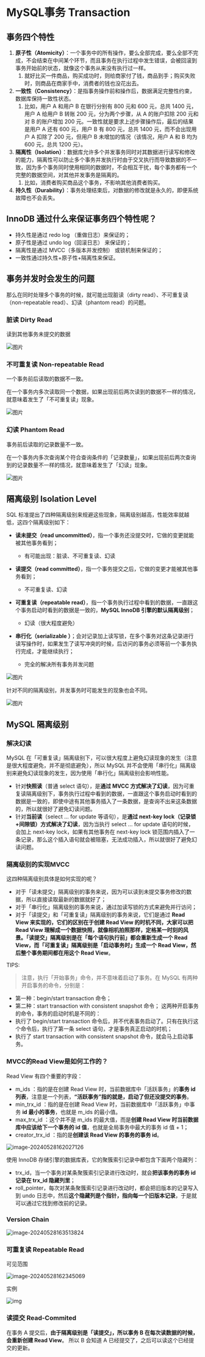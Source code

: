 # MySQL事务 Transaction

## 事务四个特性

1. **原子性（Atomicity）**：一个事务中的所有操作，要么全部完成，要么全部不完成，不会结束在中间某个环节，而且事务在执行过程中发生错误，会被回滚到事务开始前的状态，就像这个事务从来没有执行过一样。
   1. 就好比买一件商品，购买成功时，则给商家付了钱，商品到手；购买失败时，则商品在商家手中，消费者的钱也没花出去。
2. **一致性（Consistency）**：是指事务操作前和操作后，数据满足完整性约束，数据库保持一致性状态。
   1. 比如，用户 A 和用户 B 在银行分别有 800 元和 600 元，总共 1400 元，用户 A 给用户 B 转账 200 元，分为两个步骤，从 A 的账户扣除 200 元和对 B 的账户增加 200 元。一致性就是要求上述步骤操作后，最后的结果是用户 A 还有 600 元，用户 B 有 800 元，总共 1400 元，而不会出现用户 A 扣除了 200 元，但用户 B 未增加的情况（该情况，用户 A 和 B 均为 600 元，总共 1200 元）。
3. **隔离性（Isolation）**：数据库允许多个并发事务同时对其数据进行读写和修改的能力，隔离性可以防止多个事务并发执行时由于交叉执行而导致数据的不一致，因为多个事务同时使用相同的数据时，不会相互干扰，每个事务都有一个完整的数据空间，对其他并发事务是隔离的。
   1. 比如，消费者购买商品这个事务，不影响其他消费者购买。
4. **持久性（Durability）**：事务处理结束后，对数据的修改就是永久的，即便系统故障也不会丢失。

## InnoDB 通过什么来保证事务四个特性呢？

-   持久性是通过 redo log （重做日志）来保证的；
-   原子性是通过 undo log（回滚日志） 来保证的；
-   隔离性是通过 MVCC（多版本并发控制） 或锁机制来保证的；
-   一致性通过持久性+原子性+隔离性来保证。

## 事务并发时会发生的问题

那么在同时处理多个事务的时候，就可能出现脏读（dirty read）、不可重复读（non-repeatable read）、幻读（phantom read）的问题。

### 脏读 Dirty Read

读到其他事务未提交的数据

![图片](https://cdn.xiaolincoding.com//mysql/other/10b513008ea35ee880c592a88adcb12f.png)



### 不可重复读 Non-repeatable Read

一个事务前后读取的数据不一致。

在一个事务内多次读取同一个数据，如果出现前后两次读到的数据不一样的情况，就意味着发生了「不可重复读」现象。

![图片](https://cdn.xiaolincoding.com//mysql/other/f5b4f8f0c0adcf044b34c1f300a95abf.png)

### 幻读 Phantom Read

事务前后读取的记录数量不一致。

在一个事务内多次查询某个符合查询条件的「记录数量」，如果出现前后两次查询到的记录数量不一样的情况，就意味着发生了「幻读」现象。

![图片](https://cdn.xiaolincoding.com//mysql/other/d19a1019dc35dfe8cfe7fbff8cd97e31.png)



## 隔离级别 Isolation Level

SQL 标准提出了四种隔离级别来规避这些现象，隔离级别越高，性能效率就越低，这四个隔离级别如下：

-   **读未提交（read uncommitted）**，指一个事务还没提交时，它做的变更就能被其他事务看到；
    -   有可能出现：脏读、不可重复读、幻读

-   **读提交（read committed）**，指一个事务提交之后，它做的变更才能被其他事务看到；
    -   不可重复读、幻读

-   **可重复读（repeatable read）**，指一个事务执行过程中看到的数据，一直跟这个事务启动时看到的数据是一致的，**MySQL InnoDB 引擎的默认隔离级别**；
    -   幻读（很大程度避免）

-   **串行化（serializable ）**；会对记录加上读写锁，在多个事务对这条记录进行读写操作时，如果发生了读写冲突的时候，后访问的事务必须等前一个事务执行完成，才能继续执行；
    -   完全的解决所有事务并发问题


![图片](https://cdn.xiaolincoding.com//mysql/other/cce766a69dea725cd8f19b90db2d0430.png)

针对不同的隔离级别，并发事务时可能发生的现象也会不同。

![图片](https://cdn.xiaolincoding.com//mysql/other/4e98ea2e60923b969790898565b4d643.png)



## MySQL 隔离级别

### 解决幻读

MySQL 在「可重复读」隔离级别下，可以很大程度上避免幻读现象的发生（注意是很大程度避免，并不是彻底避免），所以 MySQL 并不会使用「串行化」隔离级别来避免幻读现象的发生，因为使用「串行化」隔离级别会影响性能。

-   针对**快照读**（普通 select 语句），是**通过 MVCC 方式解决了幻读**，因为可重复读隔离级别下，事务执行过程中看到的数据，一直跟这个事务启动时看到的数据是一致的，即使中途有其他事务插入了一条数据，是查询不出来这条数据的，所以就很好了避免幻读问题。
-   针对**当前读**（select ... for update 等语句），是**通过 next-key lock（记录锁+间隙锁）方式解决了幻读**，因为当执行 select ... for update 语句的时候，会加上 next-key lock，如果有其他事务在 next-key lock 锁范围内插入了一条记录，那么这个插入语句就会被阻塞，无法成功插入，所以就很好了避免幻读问题。

### 隔离级别的实现MVCC

这四种隔离级别具体是如何实现的呢？

-   对于「读未提交」隔离级别的事务来说，因为可以读到未提交事务修改的数据，所以直接读取最新的数据就好了；
-   对于「串行化」隔离级别的事务来说，通过加读写锁的方式来避免并行访问；
-   对于「读提交」和「可重复读」隔离级别的事务来说，它们是通过 **Read View 来实现的，它们的区别在于创建 Read View 的时机不同，大家可以把 Read View 理解成一个数据快照，就像相机拍照那样，定格某一时刻的风景。「读提交」隔离级别是在「每个语句执行前」都会重新生成一个 Read View，而「可重复读」隔离级别是「启动事务时」生成一个 Read View，然后整个事务期间都在用这个 Read View**。

TIPS:

>   注意，执行「开始事务」命令，并不意味着启动了事务。在 MySQL 有两种开启事务的命令，分别是：
-   第一种：begin/start transaction 命令；
-   第二种：start transaction with consistent snapshot 命令；
这两种开启事务的命令，事务的启动时机是不同的：
-   执行了 begin/start transaction 命令后，并不代表事务启动了。只有在执行这个命令后，执行了第一条 select 语句，才是事务真正启动的时机；
-   执行了 start transaction with consistent snapshot 命令，就会马上启动事务。

### MVCC的Read View是如何工作的？

Read View 有四个重要的字段：

-   m_ids ：指的是在创建 Read View 时，当前数据库中「活跃事务」的**事务 id 列表**，注意是一个列表，**“活跃事务”指的就是，启动了但还没提交的事务**。
-   min_trx_id ：指的是在创建 Read View 时，当前数据库中「活跃事务」中事务 **id 最小的事务**，也就是 m_ids 的最小值。
-   max_trx_id ：这个并不是 m_ids 的最大值，而是**创建 Read View 时当前数据库中应该给下一个事务的 id 值**，也就是全局事务中最大的事务 id 值 + 1；
-   creator_trx_id ：指的是**创建该 Read View 的事务的事务 id**。

![image-20240528162027126](./20250127-03-mysql-transaction.assets/image-20240528162027126.png)

使用 InnoDB 存储引擎的数据库表，它的聚簇索引记录中都包含下面两个隐藏列：

-   trx_id，当一个事务对某条聚簇索引记录进行改动时，就会**把该事务的事务 id 记录在 trx_id 隐藏列里**；
-   roll_pointer，每次对某条聚簇索引记录进行改动时，都会把旧版本的记录写入到 undo 日志中，然后**这个隐藏列是个指针，指向每一个旧版本记录**，于是就可以通过它找到修改前的记录。

### Version Chain

![image-20240528163513824](./20250127-03-mysql-transaction.assets/image-20240528163513824.png)

### 可重复读 Repeatable Read

可见范围

![image-20240528162345069](./20250127-03-mysql-transaction.assets/image-20240528162345069.png)

实例



![img](https://cdn.xiaolincoding.com/gh/xiaolincoder/ImageHost4@main/mysql/%E4%BA%8B%E5%8A%A1%E9%9A%94%E7%A6%BB/%E4%BA%8B%E5%8A%A1ab%E7%9A%84%E8%A7%86%E5%9B%BE2.png)

### 读提交 Read-Commited

在事务 A 提交后，**由于隔离级别是「读提交」，所以事务 B 在每次读数据的时候，会重新创建 Read View**。 所以 B 会知道 A 已经提交了，之后可以读这个已经提交的更新。







